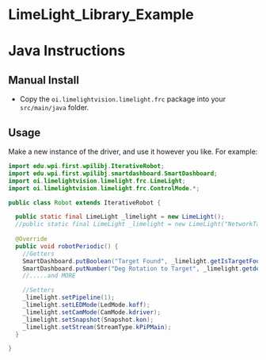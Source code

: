 # LimeLight_Library_Example

# Java Instructions

## Manual Install
* Copy the `oi.limelightvision.limelight.frc` package into your `src/main/java` folder.

## Usage
Make a new instance of the driver, and use it however you like. For example:
```java
import edu.wpi.first.wpilibj.IterativeRobot;
import edu.wpi.first.wpilibj.smartdashboard.SmartDashboard;
import oi.limelightvision.limelight.frc.LimeLight;
import oi.limelightvision.limelight.frc.ControlMode.*;

public class Robot extends IterativeRobot {

  public static final LimeLight _limelight = new LimeLight();
  //public static final LimeLight _limelight = new LimeLight("NetworkTable Key");  //If you renamed your limelight ex: limelight-custome
  
  @Override
  public void robotPeriodic() {
    //Getters
    SmartDashboard.putBoolean("Target Found", _limelight.getIsTargetFound());
    SmartDashboard.putNumber("Deg Rotation to Target", _limelight.getdegRotationToTarget());
    //.....and MORE

    //Setters
    _limelight.setPipeline(1);
    _limelight.setLEDMode(LedMode.koff);
    _limelight.setCamMode(CamMode.kdriver);
    _limelight.setSnapshot(Snapshot.kon);
    _limelight.setStream(StreamType.kPiPMain);
  }

}

```
